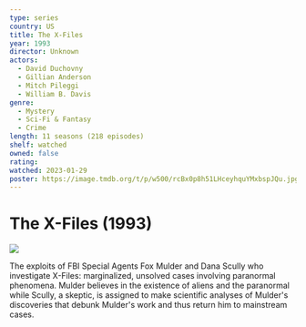 ```yaml
---
type: series
country: US
title: The X-Files
year: 1993
director: Unknown
actors:
  - David Duchovny
  - Gillian Anderson
  - Mitch Pileggi
  - William B. Davis
genre:
  - Mystery
  - Sci-Fi & Fantasy
  - Crime
length: 11 seasons (218 episodes)
shelf: watched
owned: false
rating:
watched: 2023-01-29
poster: https://image.tmdb.org/t/p/w500/rcBx0p8h51LHceyhquYMxbspJQu.jpg
---
```


# The X-Files (1993)

![](https://image.tmdb.org/t/p/w500/rcBx0p8h51LHceyhquYMxbspJQu.jpg)

The exploits of FBI Special Agents Fox Mulder and Dana Scully who investigate X-Files: marginalized, unsolved cases involving paranormal phenomena. Mulder believes in the existence of aliens and the paranormal while Scully, a skeptic, is assigned to make scientific analyses of Mulder's discoveries that debunk Mulder's work and thus return him to mainstream cases.